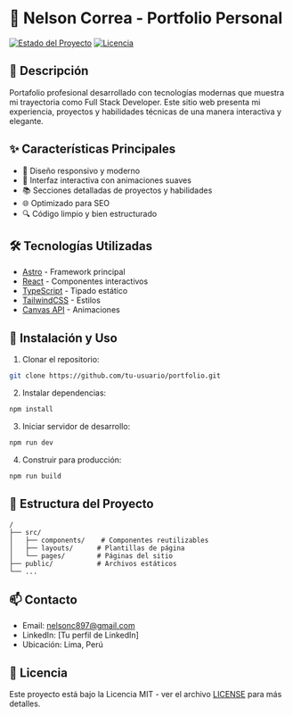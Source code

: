 # 💼 Nelson Correa - Portfolio Personal

[![Estado del Proyecto](https://img.shields.io/badge/Estado-Activo-success)](https://github.com/tu-usuario/portfolio)
[![Licencia](https://img.shields.io/badge/Licencia-MIT-blue.svg)](LICENSE)

## 🚀 Descripción

Portafolio profesional desarrollado con tecnologías modernas que muestra mi trayectoria como Full Stack Developer. Este sitio web presenta mi experiencia, proyectos y habilidades técnicas de una manera interactiva y elegante.

## ✨ Características Principales

- 📱 Diseño responsivo y moderno
- 🎨 Interfaz interactiva con animaciones suaves
- 📚 Secciones detalladas de proyectos y habilidades
- 🌐 Optimizado para SEO
- 🔍 Código limpio y bien estructurado

## 🛠️ Tecnologías Utilizadas

- [Astro](https://astro.build/) - Framework principal
- [React](https://reactjs.org/) - Componentes interactivos
- [TypeScript](https://www.typescriptlang.org/) - Tipado estático
- [TailwindCSS](https://tailwindcss.com/) - Estilos
- [Canvas API](https://developer.mozilla.org/en-US/docs/Web/API/Canvas_API) - Animaciones

## 🚀 Instalación y Uso

1. Clonar el repositorio:
```bash
git clone https://github.com/tu-usuario/portfolio.git
```

2. Instalar dependencias:
```bash
npm install
```

3. Iniciar servidor de desarrollo:
```bash
npm run dev
```

4. Construir para producción:
```bash
npm run build
```

## 📁 Estructura del Proyecto

```
/
├── src/
│   ├── components/    # Componentes reutilizables
│   ├── layouts/      # Plantillas de página
│   └── pages/        # Páginas del sitio
├── public/           # Archivos estáticos
└── ...
```

## 📫 Contacto

- Email: nelsonc897@gmail.com
- LinkedIn: [Tu perfil de LinkedIn]
- Ubicación: Lima, Perú

## 📄 Licencia

Este proyecto está bajo la Licencia MIT - ver el archivo [LICENSE](LICENSE) para más detalles.
